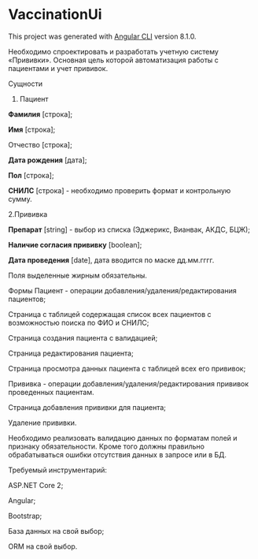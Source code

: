 # VaccinationUi

This project was generated with [Angular CLI](https://github.com/angular/angular-cli) version 8.1.0.


Необходимо спроектировать и разработать учетную систему «Прививки». Основная цель которой автоматизация работы с пациентами и учет прививок.

Сущности

1. Пациент

**Фамилия** [строка];

**Имя** [строка];

Отчество [строка];

**Дата рождения** [дата];

**Пол** [строка];

**СНИЛС** [строка] - необходимо проверить формат и контрольную сумму.

2.Прививка

**Препарат** [string] - выбор из списка (Эджерикс, Вианвак, АКДС, БЦЖ);

**Наличие согласия прививку** [boolean];

**Дата проведения** [date], дата вводится по маске дд.мм.гггг.

 
Поля выделенные жирным обязательны.

Формы
Пациент - операции добавления/удаления/редактирования пациентов;

Страница с таблицей содержащая список всех пациентов с возможностью поиска по ФИО и СНИЛС;

Страница создания пациента с валидацией;

Страница редактирования пациента;

Страница просмотра данных пациента с таблицей всех его прививок;

Прививка - операции добавления/удаления/редактирования прививок проведенных пациентам.

Страница добавления прививки для пациента;

Удаление прививки.

 
Необходимо реализовать валидацию данных по форматам полей и признаку обязательности. Кроме того  должны правильно обрабатываться ошибки отсутствия данных в запросе или в БД.

 
Требуемый инструментарий:

ASP.NET Core 2;

Angular;

Bootstrap;

База данных на свой выбор;

ORM на свой выбор.